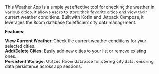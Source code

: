 This Weather App is a simple yet effective tool for checking the weather in various cities. It allows users to store their favorite cities and view their current weather conditions. Built with Kotlin and Jetpack Compose, it leverages the Room database for efficient city data management.<br>

**Features:**<br>

**View Current Weather**: Check the current weather conditions for your selected cities.<br>
**Add/Delete Cities**: Easily add new cities to your list or remove existing ones.<br>
**Persistent Storage**: Utilizes Room database for storing city data, ensuring data persistence across app sessions.<br>
